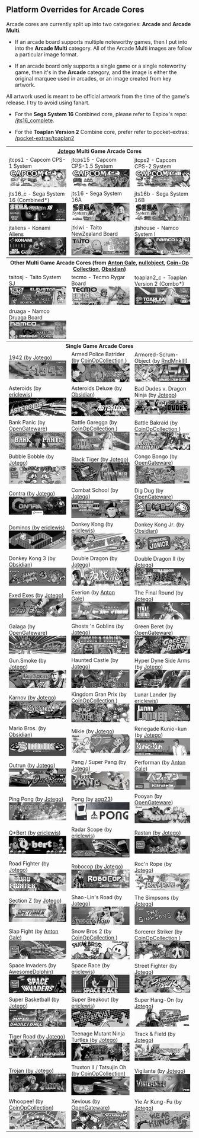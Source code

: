 ## Platform Overrides for Arcade Cores

Arcade cores are currently split up into two categories: **Arcade** and **Arcade Multi**. 

- If an arcade board supports multiple noteworthy games, then I put into into the **Arcade Multi** category.  All of the Arcade Multi images are follow a particular image format. 

- If an arcade board only supports a single game or a single noteworthy game, then it's in the **Arcade** category, and the image is either the original marquee used in arcades, or an image created from key artwork. 

All artwork used is meant to be official artwork from the time of the game's release. I try to avoid using fanart.

* For the <b>Sega System 16</b> Combined core, please refer to Espiox's repo: <a href="https://github.com/espiox/jts16_complete">/jts16_complete</a>.

* For the <b>Toaplan Version 2</b> Combine core, prefer refer to pocket-extras: <a href="https://github.com/dyreschlock/pocket-extras/tree/main/toaplan2_complete">/pocket-extras/toaplan2</a>

<table>
<tr><th colspan="3"><a href="https://patreon.com/jotego">Jotego</a> Multi Game Arcade Cores</th></tr>
<tr>
 <td>jtcps1 - Capcom CPS-1 System <img src="pics/arcade/jtcps1.png" /></td>
 <td>jtcps15 - Capcom CPS-1.5 System <img src="pics/arcade/jtcps15.png" /></td>
 <td>jtcps2 - Capcom CPS-2 System <img src="pics/arcade/jtcps2.png" /></td>
</tr>
<tr>
 <td>jts16_c - Sega System 16 (Combined*) <img src="/pics/arcade/jts16_c.png"></td>
 <td>jts16 - Sega System 16A <img src="/pics/arcade/jts16.png" /></td>
 <td>jts16b - Sega System 16B <img src="/pics/arcade/jts16b.png" /></td>
</tr>
<tr>
 <td>jtaliens - Konami Aliens <img src="/pics/arcade/jtaliens.png" /></td> 
 <td>jtkiwi - Taito NewZealand Board <img src="pics/arcade/jtkiwi.png" /></td>
 <td>jtshouse - Namco System I <img src="pics/arcade/jtshouse.png" /></td>
</tr>
<tr><th colspan="3">Other Multi Game Arcade Cores (from <a href="https://github.com/antongale">Anton Gale</a>, <a href="https://patreon.com/nullobject">nullobject</a>, <a href="https://github.com/Coin-OpCollection">Coin-Op Collection</a>, <a href="https://github.com/obsidian-dot-dev">Obsidian</a>)</th></tr>
<tr>
 <td>taitosj - Taito System SJ <img src="pics/arcade/taitosj.png" /></b></td>
 <td>tecmo - Tecmo Rygar Board <img src="pics/arcade/tecmo.png" /></b></td>
 <td>toaplan2_c - Toaplan Version 2 (Combo*) <img src="pics/arcade/toaplan2_c.png" /></td>
</tr>
<tr>
 <td>druaga - Namco Druaga Board <img src="pics/arcade/druaga.png" /></td>
</tr>
<tr><th colspan="3"> Single Game Arcade Cores</th></tr>
<tr>
 <td>1942 (by <a href="https://patreon.com/jotego">Jotego</a>) <img src="/pics/arcade/jt1942.png" /></td>
 <td>Armed Police Batrider (by <a href="https://github.com/psomashekar"> CoinOpCollection </a>) <img src="pics/arcade/batrider.png" /></td> 
 <td>Armored-Scrum-Object (by <a href="https://github.com/RndMnkIII">RndMnkIII</a>) <img src="pics/arcade/alphamission.png" /></td>
</tr>
<tr>
 <td>Asteroids (by <a href="https://github.com/ericlewis">ericlewis</a>) <img src="pics/arcade/asteroids.png" /></td>
 <td>Asteroids Deluxe (by <a href="https://github.com/obsidian-dot-dev">Obsidian</a>) <img src="pics/arcade/astdelux.png" /></td>
 <td>Bad Dudes v. Dragon Ninja (by <a href="https://patreon.com/jotego">Jotego</a>) <img src="pics/arcade/jtninja.png" /></td>
</tr>
<tr>
 <td>Bank Panic (by <a href="https://github.com/opengateware">OpenGateware</a>) <img src="pics/arcade/bankpanic.png" /></td>
 <td>Battle Garegga (by <a href="https://github.com/psomashekar"> CoinOpCollection </a>) <img src="pics/arcade/garegga.png" /></td>
 <td>Battle Bakraid (by <a href="https://github.com/psomashekar"> CoinOpCollection </a>) <img src="pics/arcade/bakraid.png" /></td>
</tr>
<tr>
 <td>Bubble Bobble (by <a href="https://patreon.com/jotego">Jotego</a>) <img src="/pics/arcade/jtbubl.png" /></td>
 <td>Black Tiger (by <a href="https://patreon.com/jotego">Jotego</a>) <img src="/pics/arcade/jtbtiger.png" /></td>
 <td>Congo Bongo (by <a href="https://github.com/opengateware">OpenGateware</a>) <img src="pics/arcade/congo.png" /></td>
</tr>
<tr>
 <td>Contra (by <a href="https://patreon.com/jotego">Jotego</a>) <img src="pics/arcade/jtcontra.png" /></td>
 <td>Combat School (by <a href="https://patreon.com/jotego">Jotego</a>) <img src="pics/arcade/jtcomsc.png" /></td>
 <td>Dig Dug (by <a href="https://github.com/opengateware">OpenGateware</a>) <img src="pics/arcade/digdug.png" /></td>
</tr>
<tr>
 <td>Dominos (by <a href="https://github.com/ericlewis">ericlewis</a>) <img src="pics/arcade/dominos.png" /></td>
 <td>Donkey Kong (by <a href="https://github.com/ericlewis">ericlewis</a>) <img src="pics/arcade/donkeykong.png" /></td>
 <td>Donkey Kong Jr. (by <a href="https://github.com/obsidian-dot-dev">Obsidian</a>) <img src="pics/arcade/dkongjr.png" /></td>
</tr>
<tr>
 <td>Donkey Kong 3 (by <a href="https://github.com/obsidian-dot-dev">Obsidian</a>) <img src="pics/arcade/dkong3.png" /></td>
 <td>Double Dragon (by <a href="https://patreon.com/jotego">Jotego</a>) <img src="pics/arcade/jtdd.png" /></td>
 <td>Double Dragon II (by <a href="https://patreon.com/jotego">Jotego</a>) <img src="pics/arcade/jtdd2.png" /></td>
</tr>
<tr>
 <td>Exed Exes (by <a href="https://patreon.com/jotego">Jotego</a>) <img src="pics/arcade/jtexed.png" /></td>
 <td>Exerion (by <a href="https://github.com/antongale">Anton Gale</a>) <img src="pics/arcade/exerion.png" /></td>
 <td>The Final Round (by <a href="https://patreon.com/jotego">Jotego</a>) <img src="pics/arcade/jtfround.png" /></td>
</tr>
<tr>
 <td>Galaga (by <a href="https://github.com/opengateware">OpenGateware</a>) <img src="pics/arcade/galaga.png" /></td>
 <td>Ghosts 'n Goblins (by <a href="https://patreon.com/jotego">Jotego</a>) <img src="pics/arcade/jtgng.png" /></td>
 <td>Green Beret (by <a href="https://github.com/opengateware">OpenGateware</a>) <img src="pics/arcade/gberet.png" /></td>
</tr>
<tr>
 <td>Gun.Smoke (by <a href="https://patreon.com/jotego">Jotego</a>) <img src="pics/arcade/jtgunsmk.png" /></td>
 <td>Haunted Castle (by <a href="https://patreon.com/jotego">Jotego</a>) <img src="/pics/arcade/jtcastle.png" /></td>
 <td>Hyper Dyne Side Arms (by <a href="https://patreon.com/jotego">Jotego</a>)  <img src="pics/arcade/jtsarms.png" /></td>
</tr>
<tr>
 <td>Karnov (by <a href="https://patreon.com/jotego">Jotego</a>) <img src="pics/arcade/jtkarnov.png" /></td> 
 <td>Kingdom Gran Prix (by <a href="https://github.com/psomashekar"> CoinOpCollection </a>) <img src="pics/arcade/kingdmgp.png" /></td>
 <td>Lunar Lander (by <a href="https://github.com/ericlewis">ericlewis</a>) <img src="pics/arcade/lunarlander.png" /></td>
</tr>
<tr>
 <td>Mario Bros. (by <a href="https://github.com/obsidian-dot-dev">Obsidian</a>) <img src="pics/arcade/mario.png" /></td>
 <td>Mikie (by <a href="https://patreon.com/jotego">Jotego</a>) <img src="pics/arcade/jtmikie.png" /></td>
 <td>Renegade Kunio-kun (by <a href="https://patreon.com/jotego">Jotego</a>) <img src="pics/arcade/jtkunio.png" /></td>
</tr>
<tr>
 <td>Outrun (by <a href="https://patreon.com/jotego">Jotego</a>) <img src="pics/arcade/jtoutrun.png" /></td>
 <td>Pang / Super Pang (by <a href="https://patreon.com/jotego">Jotego</a>) <img src="pics/arcade/jtpang.png" /></td>
 <td>Performan (by <a href="https://github.com/antongale">Anton Gale</a>) <img src="pics/arcade/performan.png" /></td>
</tr>
<tr>
 <td>Ping Pong (by <a href="https://patreon.com/jotego">Jotego</a>) <img src="pics/arcade/jtpinpon.png" /></td>
 <td>Pong (by <a href="https://github.com/agg23">agg23</a>)  <img src="pics/arcade/pong.png" /></td>
 <td>Pooyan (by <a href="https://github.com/opengateware">OpenGateware</a>) <img src="pics/arcade/pooyan.png" /></td>
</tr>
<tr>
 <td>Q*Bert (by <a href="https://github.com/ericlewis">ericlewis</a>) <img src="pics/arcade/qbert.png" /></td>
 <td>Radar Scope (by <a href="https://github.com/ericlewis">ericlewis</a>) <img src="pics/arcade/radarscope.png" /></td>
 <td>Rastan (by <a href="https://patreon.com/jotego">Jotego</a>) <img src="pics/arcade/jtrastan.png" /></td>
</tr>
<tr>
 <td>Road Fighter (by <a href="https://patreon.com/jotego">Jotego</a>) <img src="pics/arcade/jtroadf.png" /></td>
 <td>Robocop (by <a href="https://patreon.com/jotego">Jotego</a>) <img src="pics/arcade/jtcop.png" /></td>
 <td>Roc'n Rope (by <a href="https://patreon.com/jotego">Jotego</a>) <img src="pics/arcade/jtroc.png" /></td>
</tr>
<tr>
 <td>Section Z (by <a href="https://patreon.com/jotego">Jotego</a>) <img src="pics/arcade/jtsectnz.png" /></td>
 <td>Shao-Lin's Road (by <a href="https://patreon.com/jotego">Jotego</a>) <img src="pics/arcade/jtkicker.png" /></td>
 <td>The Simpsons (by <a href="https://patreon.com/jotego">Jotego</a>) <img src="pics/arcade/jtsimson.png" /></td>
</tr>
<tr>
 <td>Slap Fight (by <a href="https://github.com/antongale">Anton Gale</a>) <img src="pics/arcade/slapfight.png" /></td>
 <td>Snow Bros 2 (by <a href="https://github.com/psomashekar"> CoinOpCollection </a>) <img src="pics/arcade/snowbros2.png" /></td>
 <td>Sorcerer Striker (by <a href="https://github.com/psomashekar"> CoinOpCollection </a>) <img src="pics/arcade/sstriker.png" /></td>
</tr>
<tr>
 <td>Space Invaders (by <a href="https://github.com/AwesomeDolphin">AwesomeDolphin</a>) <img src="pics/arcade/spaceinvaders.png" /></td>
 <td>Space Race (by <a href="https://github.com/ericlewis">ericlewis</a>) <img src="pics/arcade/spacerace.png" /></td>
 <td>Street Fighter (by <a href="https://patreon.com/jotego">Jotego</a>) <img src="pics/arcade/jtsf.png" /></td>
</tr>
<tr>
 <td>Super Basketball (by <a href="https://patreon.com/jotego">Jotego</a>) <img src="pics/arcade/jtsbaskt.png" /></td>
 <td>Super Breakout (by <a href="https://github.com/ericlewis">ericlewis</a>) <img src="pics/arcade/superbreakout.png" /></td>
 <td>Super Hang-On (by <a href="https://patreon.com/jotego">Jotego</a>) <img src="pics/arcade/jtshanon.png" /></td>
</tr>
<tr>
 <td>Tiger Road (by <a href="https://patreon.com/jotego">Jotego</a>) <img src="pics/arcade/jttora.png" /></td>
 <td>Teenage Mutant Ninja Turtles (by <a href="https://patreon.com/jotego">Jotego</a>) <img src="pics/arcade/jttmnt.png" /></td>
 <td>Track & Field (by <a href="https://patreon.com/jotego">Jotego</a>) <img src="pics/arcade/jttrack.png" /></td>
</tr>
<tr>
 <td>Trojan (by <a href="https://patreon.com/jotego">Jotego</a>) <img src="pics/arcade/jttrojan.png" /></td>
 <td>Truxton II / Tatsujin Oh (by <a href="https://patreon.com/atrac17">CoinOpCollection</a>) <img src="pics/arcade/truxton2.png" /></td>
 <td>Vigilante (by <a href="https://patreon.com/jotego">Jotego</a>) <img src="pics/arcade/jtvigil.png" /></td>
</tr>
<tr>
 <td>Whoopee! (by <a href="https://patreon.com/atrac17">CoinOpCollection</a>) <img src="pics/arcade/pipibibs.png" /></td>
 <td>Xevious (by <a href="https://github.com/opengateware">OpenGateware</a>) <img src="pics/arcade/xevious.png" /></td>
 <td>Yie Ar Kung-Fu (by <a href="https://patreon.com/jotego">Jotego</a>) <img src="pics/arcade/jtyiear.png" /></td>
</tr>
</table>